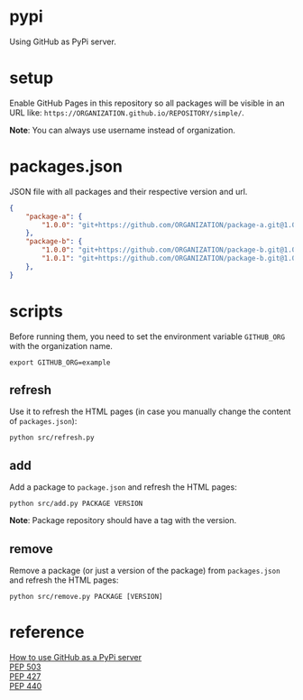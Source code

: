 # pypi
Using GitHub as PyPi server.  

# setup
Enable GitHub Pages in this repository so all packages will be visible in an URL like: `https://ORGANIZATION.github.io/REPOSITORY/simple/`.  

**Note**: You can always use username instead of organization.  

# packages.json
JSON file with all packages and their respective version and url.  

```json
{
    "package-a": {
        "1.0.0": "git+https://github.com/ORGANIZATION/package-a.git@1.0.0#egg=package_a-1.0.0"
    },
    "package-b": {
        "1.0.0": "git+https://github.com/ORGANIZATION/package-b.git@1.0.0#egg=package_b-1.0.0",
        "1.0.1": "git+https://github.com/ORGANIZATION/package-b.git@1.0.1#egg=package_b-1.0.1"
    },
}
```

# scripts
Before running them, you need to set the environment variable `GITHUB_ORG` with the organization name.  
```
export GITHUB_ORG=example
```

## refresh
Use it to refresh the HTML pages (in case you manually change the content of `packages.json`):  
```
python src/refresh.py
```

## add
Add a package to `package.json` and refresh the HTML pages:  
```
python src/add.py PACKAGE VERSION
```

**Note**: Package repository should have a tag with the version.  

## remove
Remove a package (or just a version of the package) from `packages.json` and refresh the HTML pages:  
```
python src/remove.py PACKAGE [VERSION]
```

# reference
[How to use GitHub as a PyPi server](https://www.freecodecamp.org/news/how-to-use-github-as-a-pypi-server-1c3b0d07db2/)  
[PEP 503](https://peps.python.org/pep-0503/)  
[PEP 427](https://peps.python.org/pep-0427)  
[PEP 440](https://peps.python.org/pep-0440)  
